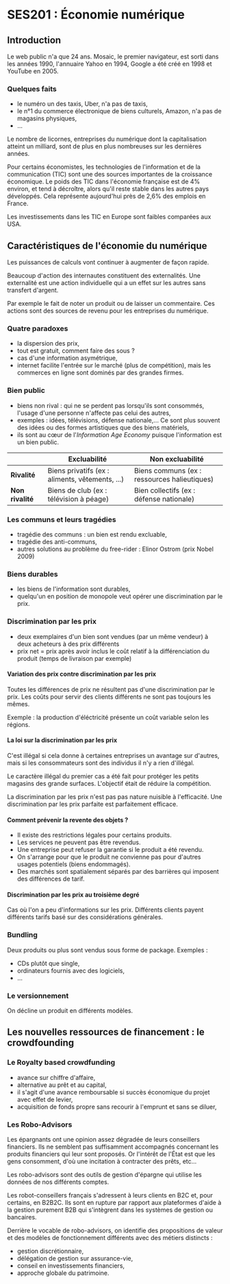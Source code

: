 <!--- pandoc CoursSES201.md -f markdown -t html -s -o CoursSES201.html -->

# SES201 : Économie numérique


## Introduction

Le web public n'a que 24 ans.
Mosaic, le premier navigateur, est sorti dans les années 1990, l'annuaire Yahoo en 1994, Google a été créé en 1998 et YouTube en 2005.
	
### Quelques faits

- le numéro un des taxis, Uber, n'a pas de taxis,
- le n°1 du commerce électronique de biens culturels, Amazon, n'a pas de magasins physiques,
- ...

Le nombre de licornes, entreprises du numérique dont la capitalisation atteint un milliard, sont de plus en plus nombreuses sur les dernières années.

Pour certains économistes, les technologies de l'information et de la communication (TIC) sont une des sources importantes de la croissance économique.
Le poids des TIC dans l'économie française est de 4\% environ, et tend à décroître, alors qu'il reste stable dans les autres pays développés.
Cela représente aujourd'hui près de 2,6\% des emplois en France.

Les investissements dans les TIC en Europe sont faibles comparées aux USA.


## Caractéristiques de l'économie du numérique

Les puissances de calculs vont continuer à augmenter de façon rapide.

Beaucoup d'action des internautes constituent des externalités.
Une externalité est une action individuelle qui a un effet sur les autres sans transfert d'argent.

Par exemple le fait de noter un produit ou de laisser un commentaire.
Ces actions sont des sources de revenu pour les entreprises du numérique.

### Quatre paradoxes

- la dispersion des prix,
- tout est gratuit, comment faire des sous ?
- cas d'une information asymétrique,
- internet facilite l'entrée sur le marché (plus de compétition), mais les commerces en ligne sont dominés par des grandes firmes.

### Bien public

- biens non rival : qui ne se perdent pas lorsqu'ils sont consommés, l'usage d'une personne n'affecte pas celui des autres,
- exemples : idées, télévisions, défense nationale,... Ce sont plus souvent des idées ou des formes artistiques que des biens matériels,
- ils sont au cœur de l'*Information Age Economy* puisque l'information est un bien public.

|                  | Excluabilité                                    | Non excluabilité                             |
| ---------------- | ----------------------------------------------- | -------------------------------------------- |
| **Rivalité**     | Biens privatifs (ex : aliments, vêtements, ...) | Biens communs (ex : ressources halieutiques) |
| **Non rivalité** | Biens de club (ex : télévision à péage)         | Bien collectifs (ex : défense nationale)     |

### Les communs et leurs tragédies

- tragédie des communs : un bien est rendu excluable,
- tragédie des anti-communs,
- autres solutions au problème du free-rider : Elinor Ostrom (prix Nobel 2009)

### Biens durables

- les biens de l'information sont durables,
- quelqu'un en position de monopole veut opérer une discrimination par le prix.

### Discrimination par les prix

- deux exemplaires d'un bien sont vendues (par un même vendeur) à deux acheteurs à des prix différents
- prix net = prix après avoir inclus le coût relatif à la différenciation du produit (temps de livraison par exemple)

#### Variation des prix contre discrimination par les prix

Toutes les différences de prix ne résultent pas d'une discrimination par le prix. Les coûts pour servir des clients différents ne sont pas toujours les mêmes.

Exemple : la production d'éléctricité présente un coût variable selon les régions.

#### La loi sur la discrimination par les prix

C'est illégal si cela donne à certaines entreprises un avantage sur d'autres, mais si les consommateurs sont des individus il n'y a rien d'illégal.

Le caractère illégal du premier cas a été fait pour protéger les petits magasins des grande surfaces.
L'objectif était de réduire la compétition.

La discrimination par les prix n'est pas pas nature nuisible à l'efficacité.
Une discrimination par les prix parfaite est parfaitement efficace.

#### Comment prévenir la revente des objets ?

- Il existe des restrictions légales pour certains produits.
- Les services ne peuvent pas être revendus.
- Une entreprise peut refuser la garantie si le produit a été revendu.
- On s'arrange pour que le produit ne convienne pas pour d'autres usages potentiels (biens endommagés).
- Des marchés sont spatialement séparés par des barrières qui imposent des différences de tarif.

#### Discrimination par les prix au troisième degré

Cas où l'on a peu d'informations sur les prix.
Différents clients payent différents tarifs basé sur des considérations générales.

### Bundling

Deux produits ou plus sont vendus sous forme de package.
Exemples :

- CDs plutôt que single,
- ordinateurs fournis avec des logiciels,
- ...

### Le versionnement

On décline un produit en différents modèles.


## Les nouvelles ressources de financement : le crowdfounding

### Le Royalty based crowdfunding

- avance sur chiffre d'affaire,
- alternative au prêt et au capital,
- il s'agit d'une avance remboursable si succès économique du projet avec effet de levier,
- acquisition de fonds propre sans recourir à l'emprunt et sans se diluer,

### Les Robo-Advisors

Les épargnants ont une opinion assez dégradée de leurs conseillers financiers.
Ils ne semblent pas suffisamment accompagnés concernant les produits financiers qui leur sont proposés.
Or l'intérêt de l'État est que les gens consomment, d'où une incitation à contracter des prêts, etc...

Les robo-advisors sont des outils de gestion d'épargne qui utilise les données de nos différents comptes.

Les robot-conseillers français s'adressent à leurs clients en B2C et, pour certains, en B2B2C.
Ils sont en rupture par rapport aux plateformes d'aide à la gestion purement B2B qui s'intègrent dans les systèmes de gestion ou bancaires.

Derrière le vocable de robo-advisors, on identifie des propositions de valeur et des modèles de fonctionnement différents avec des métiers distincts :

- gestion discrétionnaire,
- délégation de gestion sur assurance-vie,
- conseil en investissements financiers,
- approche globale du patrimoine.
